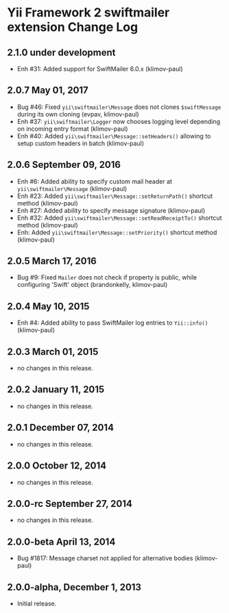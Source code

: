 Yii Framework 2 swiftmailer extension Change Log
================================================

2.1.0 under development
-----------------------

- Enh #31: Added support for SwiftMailer 6.0.x (klimov-paul)


2.0.7 May 01, 2017
------------------

- Bug #46: Fixed `yii\swiftmailer\Message` does not clones `$swiftMessage` during its own cloning (evpav, klimov-paul)
- Enh #37: `yii\swiftmailer\Logger` now chooses logging level depending on incoming entry format (klimov-paul)
- Enh #40: Added `yii\swiftmailer\Message::setHeaders()` allowing to setup custom headers in batch (klimov-paul)


2.0.6 September 09, 2016
------------------------

- Enh #6: Added ability to specify custom mail header at `yii\swiftmailer\Message` (klimov-paul)
- Enh #23: Added `yii\swiftmailer\Message::setReturnPath()` shortcut method (klimov-paul)
- Enh #27: Added ability to specify message signature (klimov-paul)
- Enh #32: Added `yii\swiftmailer\Message::setReadReceiptTo()` shortcut method (klimov-paul)
- Enh: Added `yii\swiftmailer\Message::setPriority()` shortcut method (klimov-paul)


2.0.5 March 17, 2016
--------------------

- Bug #9: Fixed `Mailer` does not check if property is public, while configuring 'Swift' object (brandonkelly, klimov-paul)


2.0.4 May 10, 2015
------------------

- Enh #4: Added ability to pass SwiftMailer log entries to `Yii::info()` (klimov-paul)


2.0.3 March 01, 2015
--------------------

- no changes in this release.


2.0.2 January 11, 2015
----------------------

- no changes in this release.


2.0.1 December 07, 2014
-----------------------

- no changes in this release.


2.0.0 October 12, 2014
----------------------

- no changes in this release.


2.0.0-rc September 27, 2014
---------------------------

- no changes in this release.


2.0.0-beta April 13, 2014
-------------------------

- Bug #1817: Message charset not applied for alternative bodies (klimov-paul)

2.0.0-alpha, December 1, 2013
-----------------------------

- Initial release.
